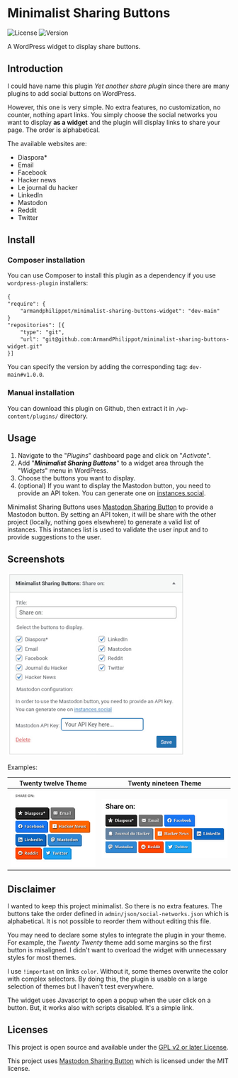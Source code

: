 # Minimalist Sharing Buttons

![License](https://img.shields.io/github/license/ArmandPhilippot/minimalist-sharing-buttons-widget?color=blue&colorA=4c4f56&label=License&style=flat-square) ![Version](https://img.shields.io/github/package-json/v/ArmandPhilippot/minimalist-sharing-buttons-widget?color=blue&colorA=4c4f56&label=Version&style=flat-square)

A WordPress widget to display share buttons.

## Introduction

I could have name this plugin _Yet another share plugin_ since there are many plugins to add social buttons on WordPress.

However, this one is very simple. No extra features, no customization, no counter, nothing apart links. You simply choose the social networks you want to display **as a widget** and the plugin will display links to share your page. The order is alphabetical.

The available websites are:

-   Diaspora\*
-   Email
-   Facebook
-   Hacker news
-   Le journal du hacker
-   LinkedIn
-   Mastodon
-   Reddit
-   Twitter

## Install

### Composer installation

You can use Composer to install this plugin as a dependency if you use `wordpress-plugin` installers:

```
{
"require": {
    "armandphilippot/minimalist-sharing-buttons-widget": "dev-main"
}
"repositories": [{
    "type": "git",
    "url": "git@github.com:ArmandPhilippot/minimalist-sharing-buttons-widget.git"
}]
```

You can specify the version by adding the corresponding tag: `dev-main#v1.0.0`.

### Manual installation

You can download this plugin on Github, then extract it in `/wp-content/plugins/` directory.

## Usage

1. Navigate to the "_Plugins_" dashboard page and click on "_Activate_".
2. Add "_**Minimalist Sharing Buttons**_" to a widget area through the "_Widgets_" menu in WordPress.
3. Choose the buttons you want to display.
4. (optional) If you want to display the Mastodon button, you need to provide an API token. You can generate one on [instances.social](https://instances.social/api/token).

Minimalist Sharing Buttons uses [Mastodon Sharing Button](https://github.com/ArmandPhilippot/mastodon-sharing-button) to provide a Mastodon button. By setting an API token, it will be share with the other project (locally, nothing goes elsewhere) to generate a valid list of instances. This instances list is used to validate the user input and to provide suggestions to the user.

## Screenshots

![Admin view](./public/images/minimalist-sharing-buttons-admin.jpg)

Examples:

| Twenty twelve Theme                                                         | Twenty nineteen Theme                                                         |
| --------------------------------------------------------------------------- | ----------------------------------------------------------------------------- |
| ![Admin view](./public/images/minimalist-sharing-buttons-twenty-twelve.jpg) | ![Admin view](./public/images/minimalist-sharing-buttons-twenty-nineteen.jpg) |

## Disclaimer

I wanted to keep this project minimalist. So there is no extra features. The buttons take the order defined in `admin/json/social-networks.json` which is alphabetical. It is not possible to reorder them without editing this file.

You may need to declare some styles to integrate the plugin in your theme. For example, the _Twenty Twenty_ theme add some margins so the first button is misaligned. I didn't want to overload the widget with unnecessary styles for most themes.

I use `!important` on links `color`. Without it, some themes overwrite the color with complex selectors. By doing this, the plugin is usable on a large selection of themes but I haven't test everywhere.

The widget uses Javascript to open a popup when the user click on a button. But, it works also with scripts disabled. It's a simple link.

## Licenses

This project is open source and available under the [GPL v2 or later License](https://github.com/ArmandPhilippot/minimalist-sharing-buttons-widget/blob/main/LICENSE).

This project uses [Mastodon Sharing Button](https://github.com/ArmandPhilippot/mastodon-sharing-button) which is licensed under the MIT license.
